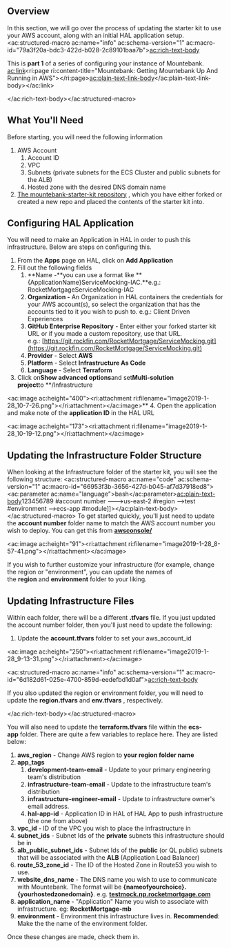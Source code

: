 
## Overview

In this section, we will go over the process of updating the starter kit to use your AWS account, along with an initial HAL application setup.
<ac:structured-macro ac:name="info" ac:schema-version="1" ac:macro-id="79a3f20a-bdc3-422d-b028-2c89101baa7b"><ac:rich-text-body><p>This is&nbsp;<strong>part 1</strong>&nbsp;of a series of configuring your instance of Mountebank. <ac:link><ri:page ri:content-title="Mountebank: Getting Mountebank Up And Running in AWS"></ri:page><ac:plain-text-link-body><![CDATA[Please reference the entrypoint to follow the guide]]></ac:plain-text-link-body></ac:link></p></ac:rich-text-body></ac:structured-macro>


## What You'll Need

Before starting, you will need the following information

1. AWS Account
    1. Account ID
    2. VPC
    3. Subnets (private subnets for the ECS Cluster and public subnets for the ALB)
    4. Hosted zone with the desired DNS domain name
2. [The mountebank-starter-kit repository](https://git.rockfin.com/krobertson1/mountebank-starter-kit) , which you have either forked or created a new repo and placed the contents of the starter kit into.




## Configuring HAL Application

You will need to make an Application in HAL in order to push this infrastructure. Below are steps on configuring this.

1. From the **Apps** page on HAL, click on **Add Application**
2. Fill out the following fields
    1. **Name -**you can use a format like **{ApplicationName}ServiceMocking-IAC.**e.g.: RocketMortgageServiceMocking-IAC
    2. **Organization -** An Organization in HAL containers the credentials for your AWS account(s), so select the organization that has the accounts tied to it you wish to push to. e.g.: Client Driven Experiences
    3. **GitHub Enterprise Repository** - Enter either your forked starter kit URL or if you made a custom repository, use that URL. e.g.: [https://git.rockfin.com/RocketMortgage/ServiceMocking.git](https://git.rockfin.com/RocketMortgage/ServiceMocking.git)
    4. **Provider** - Select **AWS**
    5. **Platform** - Select **Infrastructure As Code**
    6. **Language** - Select **Terraform**
3. Click on**Show advanced options**and set**Multi-solution project**to **/Infrastructure

<ac:image ac:height="400"><ri:attachment ri:filename="image2019-1-28_10-7-26.png"></ri:attachment></ac:image>**
4. Open the application and make note of the **application ID** in the HAL URL

<ac:image ac:height="173"><ri:attachment ri:filename="image2019-1-28_10-19-12.png"></ri:attachment></ac:image>


## Updating the Infrastructure Folder Structure

When looking at the Infrastructure folder of the starter kit, you will see the following structure:
<ac:structured-macro ac:name="code" ac:schema-version="1" ac:macro-id="66953f3b-3656-427d-b045-af7d37918ed8"><ac:parameter ac:name="language">bash</ac:parameter><ac:plain-text-body><![CDATA[Infrastructure--->123456789 #account number	--->us-east-2 #region		-->test #environment			-->ecs-app #module]]></ac:plain-text-body></ac:structured-macro>
To get started quickly, you'll just need to update the **account number** folder name to match the AWS account number you wish to deploy. You can get this from **[awsconsole/](https://confluence/awsconsole/)**

<ac:image ac:height="91"><ri:attachment ri:filename="image2019-1-28_8-57-41.png"></ri:attachment></ac:image>

If you wish to further customize your infrastructure (for example, change the region or "environment", you can update the names of the **region** and **environment** folder to your liking.

## Updating Infrastructure Files

Within each folder, there will be a different **.tfvars** file. If you just updated the account number folder, then you'll just need to update the following:

1. Update the **account.tfvars** folder to set your aws\_account\_id

<ac:image ac:height="250"><ri:attachment ri:filename="image2019-1-28_9-13-31.png"></ri:attachment></ac:image>

<ac:structured-macro ac:name="info" ac:schema-version="1" ac:macro-id="6d182d61-025e-4700-859d-eedefbd1d0af"><ac:rich-text-body><p>If you also updated the region or environment folder, you will need to update the <strong>region.tfvars</strong> and <strong>env.tfvars</strong> , respectively.</p></ac:rich-text-body></ac:structured-macro>


You will also need to update the **terraform.tfvars** file within the **ecs-app** folder. There are quite a few variables to replace here. They are listed below:

1. **aws\_region** - Change AWS region to **your region folder name**
2. **app\_tags**
    1. **development-team-email** - Update to your primary engineering team's distribution
    2. **infrastructure-team-email** - Update to the infrastructure team's distribution
    3. **infrastructure-engineer-email** - Update to infrastructure owner's email address.
    4. **hal-app-id** - Application ID in HAL of HAL App to push infrastructure (the one from above)
3. **vpc\_id** - ID of the VPC you wish to place the infrastructure in
4. **subnet\_ids** - Subnet Ids of the **private** subnets this infrastructure should be in
5. **alb\_public\_subnet\_ids** - Subnet Ids of the **public** (or QL public) subnets that will be associated with the **ALB** (Application Load Balancer)
6. **route\_53\_zone\_id** - The ID of the Hosted Zone in Route53 you wish to use.
7. **website\_dns\_name** - The DNS name you wish to use to communicate with Mountebank. The format will be **{nameofyourchoice}.{yourhostedzonedomain}**. e.g. **[testmock.np.rocketmortgage.com](http://testmock.np.rocketmortgage.com/ "http://testmock.np.rocketmortgage.com/")**
8. **application\_name** - "Application" Name you wish to associate with infrastructure. eg: **RocketMortgage-mb**
9. **environment** - Environment this infrastructure lives in. **Recommended**: Make the the name of the environment folder.


Once these changes are made, check them in.


